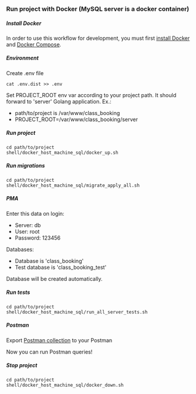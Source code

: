 ### Run project with Docker (MySQL server is a docker container)

##### Install Docker

In order to use this workflow for development, you must first [install Docker](https://docs.docker.com/get-docker/) and [Docker Compose](https://docs.docker.com/compose/install/).

##### Environment

Create .env file
```
cat .env.dist >> .env
```
Set PROJECT_ROOT env var according to your project path. It should forward to 'server' Golang application. Ex.:
- path/to/project is /var/www/class_booking
- PROJECT_ROOT=/var/www/class_booking/server

##### Run project

```
cd path/to/project
shell/docker_host_machine_sql/docker_up.sh
```

##### Run migrations

```
cd path/to/project
shell/docker_host_machine_sql/migrate_apply_all.sh
```

##### PMA

Enter this data on login:
- Server: db 
- User: root 
- Password: 123456 

Databases:
- Database is 'class_booking' 
- Test database is 'class_booking_test'

Database will be created automatically.


##### Run tests
```
cd path/to/project
shell/docker_host_machine_sql/run_all_server_tests.sh
```

##### Postman

Export [Postman collection](../postman/Class%20Booking.postman_collection.json) to your Postman

Now you can run Postman queries!


##### Stop project

```
cd path/to/project
shell/docker_host_machine_sql/docker_down.sh
```
